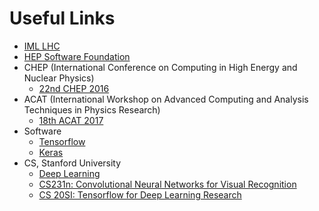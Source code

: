 # Useful Links

* [IML LHC](http://iml.web.cern.ch)
* [HEP Software Foundation](http://hepsoftwarefoundation.org/)
* CHEP (International Conference on Computing in High Energy and Nuclear Physics)
  * [22nd CHEP 2016](http://chep2016.org/)
* ACAT (International Workshop on Advanced Computing and Analysis Techniques in Physics Research)
  * [18th ACAT 2017](https://indico.cern.ch/event/567550/)
* Software
  * [Tensorflow](https://www.tensorflow.org/)
  * [Keras](https://keras.io/)
* CS, Stanford University
  * [Deep Learning](http://deeplearning.stanford.edu)
  * [CS231n: Convolutional Neural Networks for Visual Recognition](http://cs231n.stanford.edu)
  * [CS 20SI: Tensorflow for Deep Learning Research
](https://web.stanford.edu/class/cs20si/)

